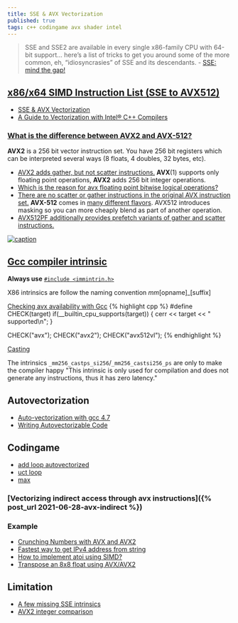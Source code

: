 ```yaml
---
title: SSE & AVX Vectorization
published: true
tags: c++ codingame avx shader intel
---
```

> SSE and SSE2 are available in every single x86-family CPU with 64-bit support... here’s a list of tricks to get you around some of the more common, eh, “idiosyncrasies” of SSE and its descendants. - [SSE: mind the gap!](https://fgiesen.wordpress.com/2016/04/03/sse-mind-the-gap/)


## [x86/x64 SIMD Instruction List (SSE to AVX512)](https://prose.io/#yduf/yduf.github.io/edit/master/_posts/2017-12-27-AVX.md)

- [SSE & AVX Vectorization](https://tech.io/playgrounds/283/sse-avx-vectorization/what-is-sse-and-avx)
- [A Guide to Vectorization with Intel® C++ Compilers](https://software.intel.com/sites/default/files/m/4/8/8/2/a/31848-CompilerAutovectorizationGuide.pdf)

### [What is the difference between AVX2 and AVX-512?](https://stackoverflow.com/a/59146690/51386)

**AVX2** is a 256 bit vector instruction set. You have 256 bit registers which can be interpreted several ways (8 floats, 4 doubles, 32 bytes, etc).  
- [AVX2 adds gather, but not scatter instructions.](https://stackoverflow.com/a/14020821/51386)
**AVX**(1) supports only floating point operations, **AVX2** adds 256 bit integer operations.
- [Which is the reason for avx floating point bitwise logical operations?](https://stackoverflow.com/a/24950403/51386)
- [There are no scatter or gather instructions in the original AVX instruction set.](https://stackoverflow.com/a/14020821/51386)
**AVX-512** comes in [many different flavors](https://en.wikipedia.org/wiki/AVX-512#Instruction_set).
AVX512 introduces masking so you can more cheaply blend as part of another operation.
- [AVX512PF additionally provides prefetch variants of gather and scatter instructions.](https://stackoverflow.com/a/14020821/51386)

[![caption](https://www.codingame.com/servlet/fileservlet?id=16426525647340)](https://www.codingame.com/playgrounds/283/sse-avx-vectorization/what-is-sse-and-avx)

## [Gcc compiler intrinsic](https://www.linuxjournal.com/content/in)

**Always use** [`#include <immintrin.h>` ](https://stackoverflow.com/a/38662980/51386)

X86 intrinsics are follow the naming convention _mm_\[opname\]_\[suffix\]

[Checking avx availability with Gcc](https://stackoverflow.com/questions/17758409/intrinsics-for-cpuid-like-informations)
{% highlight cpp %}
#define CHECK(target) if(__builtin_cpu_supports(target)) {   cerr << target << " supported\n"; }

CHECK("avx");
CHECK("avx2");
CHECK("avx512vl");
{% endhighlight %}

[Casting](https://stackoverflow.com/questions/30674291/how-to-check-inf-for-avx-intrinsic-m256)

The intrinsics `_mm256_castps_si256`/`_mm256_castsi256_ps` are only to make the compiler happy "This intrinsic is only used for compilation and does not generate any instructions, thus it has zero latency."



## Autovectorization
- [Auto-vectorization with gcc 4.7](https://locklessinc.com/articles/vectorize/)
- [Writing Autovectorizable Code](https://twiki.cern.ch/twiki/bin/view/CMSPublic/WorkBookWritingAutovectorizableCode)

## Codingame
- [add loop autovectorized](https://godbolt.org/#g:!((g:!((g:!((h:codeEditor,i:(j:1,lang:c%2B%2B,source:'//+cli:+-xc+-Wall+-O3+-march%3Dhaswell+-fopt-info-vec-optimized+%0A%0A//+optimized%0A%23ifndef+NOPTIMIZE%0A%23pragma+GCC+optimize(%22O3%22,%22inline%22)+//Optimization+flags%0A%23pragma+GCC+option(%22arch%3Dhaswell%22,%22tune%3Dnative%22,%22no-zero-upper%22)+++++++++//Enable+AVX%0A%23endif%0A%0A%23define+SIZE%09(1L+%3C%3C+16)%0A%0Avoid+test1(double+*a,+double+*b)%0A%7B%0A%09for+(int+i+%3D+0%3B+i+%3C+SIZE%3B+i%2B%2B)%0A%09%7B%0A%09%09a%5Bi%5D+%2B%3D+b%5Bi%5D%3B%0A%09%7D%0A%7D%0A'),l:'5',n:'0',o:'C%2B%2B+source+%231',t:'0')),k:35.315230423307796,l:'4',m:100,n:'0',o:'',s:0,t:'0'),(g:!((h:compiler,i:(compiler:g82,filters:(b:'0',binary:'1',commentOnly:'0',demangle:'0',directives:'0',execute:'1',intel:'0',libraryCode:'1',trim:'1'),lang:c%2B%2B,libs:!(),options:'-std%3Dgnu%2B%2B17++++-fopt-info-vec-optimized+',source:1),l:'5',n:'0',o:'x86-64+gcc+8.2+(Editor+%231,+Compiler+%231)+C%2B%2B',t:'0')),header:(),k:31.35143624335889,l:'4',m:100,n:'0',o:'',s:0,t:'0'),(g:!((h:output,i:(compiler:1,editor:1,wrap:'1'),l:'5',n:'0',o:'%231+with+x86-64+gcc+8.2',t:'0')),k:33.33333333333333,l:'4',n:'0',o:'',s:0,t:'0')),l:'2',n:'0',o:'',t:'0')),version:4)
- [uct loop](https://godbolt.org/#g:!((g:!((g:!((h:codeEditor,i:(j:1,lang:c%2B%2B,source:'//+cli:+-std%3Dgnu%2B%2B17+-fopt-info-vec-optimized+-Wpragmas+-ffast-math%0A%0A//+optimized%0A%23ifndef+NOPTIMIZE%0A//+FAST+MATH+PRAGMA+DOES+NOT+WORK+-+only+cli+-ffast-math%0A//%23pragma+GCC+optimize+%22fast-math%22++++++//Optimization+flags%0A%23pragma+GCC+optimize+%22O3%22,+%22inline%22++//Optimization+flags%0A%23endif%0A%0A//%23define+__FAST_MATH__+%0A%23ifdef+__FAST_MATH__%0A%23include+%3Cmath.h%3E%0A%23endif%0A%0A//+const+float+l+%3D+4+*+c_param+*+c_param+*+fast_log(+VISIT_)%3B%0Avoid+uct(float*+score,+float*+visit,+int+SIZE,+float+l,%0A+++++++++float*+uct)%0A%7B%0A%09for+(int+i+%3D+0%3B+i+%3C+SIZE%3B+i%2B%2B)%0A%09%7B%0A++++++++uct%5Bi%5D+%3D+(score%5Bi%5D+/+visit%5Bi%5D)+%2B+sqrt(+l+/+visit%5Bi%5D)%3B%0A%09%7D%0A%7D%0A'),l:'5',n:'0',o:'C%2B%2B+source+%231',t:'0')),k:47.62802387684575,l:'4',m:100,n:'0',o:'',s:0,t:'0'),(g:!((h:compiler,i:(compiler:g82,filters:(b:'0',binary:'1',commentOnly:'0',demangle:'0',directives:'0',execute:'1',intel:'0',libraryCode:'1',trim:'1'),lang:c%2B%2B,libs:!(),options:'-std%3Dgnu%2B%2B17++++-fopt-info-vec-optimized+-Wpragmas+-ffast-math',source:1),l:'5',n:'0',o:'x86-64+gcc+8.2+(Editor+%231,+Compiler+%231)+C%2B%2B',t:'0')),header:(),k:33.23606177046327,l:'4',m:100,n:'0',o:'',s:0,t:'0'),(g:!((h:output,i:(compiler:1,editor:1,wrap:'1'),l:'5',n:'0',o:'%231+with+x86-64+gcc+8.2',t:'0')),k:19.13591435269098,l:'4',n:'0',o:'',s:0,t:'0')),l:'2',n:'0',o:'',t:'0')),version:4)
- [max](https://stackoverflow.com/a/9798369/51386)

### [Vectorizing indirect access through avx instructions]({% post_url 2021-06-28-avx-indirect %})

### Example
- [Crunching Numbers with AVX and AVX2](https://www.codeproject.com/Articles/874396/Crunching-Numbers-with-AVX-and-AVX)
- [Fastest way to get IPv4 address from string](https://stackoverflow.com/questions/31679341/fastest-way-to-get-ipv4-address-from-string)
- [How to implement atoi using SIMD?](https://stackoverflow.com/questions/35127060/how-to-implement-atoi-using-simd/35132718#35132718)
- [Transpose an 8x8 float using AVX/AVX2](https://stackoverflow.com/questions/25622745/transpose-an-8x8-float-using-avx-avx2/53037189#53037189)

## Limitation
- [A few missing SSE intrinsics](http://www.alfredklomp.com/programming/sse-intrinsics/)
- [AVX2 integer comparison](https://stackoverflow.com/questions/37448544/avx2-integer-comparison-for-smaller-equal)

